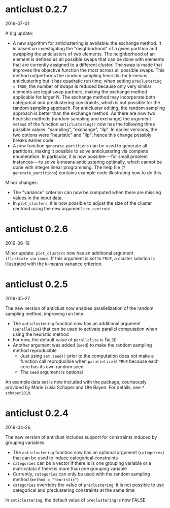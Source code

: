 
# anticlust 0.2.7

2019-07-01

A big update:

- A new algorithm for anticlustering is available: the exchange method.
  It is based on investigating the "neighborhood" of a given partition and
  swapping the anticlusters of two elements. The neighborhood of an 
  element is defined as all possible swaps that can be done with elements 
  that are currently assigned to a different cluster. The swap is made that 
  improves the objective function the most across all possible swaps.
  This method outperforms the random sampling heuristic for k-means 
  anticlustering but it has quadratic run time; when setting 
  `preclustering = TRUE`, the number of swaps is reduced because only
  very similar elements are legal swap partners, making the exchange
  method applicable for larger N. The exchange method may incorporate
  both categorical and preclustering constraints, which is not possible
  for the random sampling approach. For anticluster editing, 
  the random sampling approach is better than the exchange method.
  As there are now two heuristic methods (random sampling and exchange) 
  the argument `method` of the function `anticlustering()`
  now has the following three possible values: "sampling", "exchange", 
  "ilp". In earlier versions, the two options were "heuristic" and "ilp"; 
  hence this change possibly breaks earlier code.
- A new function `generate_partitions` can be used to generate all
  partitions, making it possible to solve anticlustering via complete
  enumeration. In particular, it is now possible---for small
  problem instances---to solve k-means anticlustering optimally, which
  cannot be done with integer linear programming.  The help file 
  (`?generate_partitions`) contains example code illustrating how to do 
  this.

Minor changes:

- The "variance" criterion can now be computed when there are missing 
  values in the input data.
- In `plot_clusters`, it is now possible to adjust the size of the 
  cluster centroid using the new argument `cex_centroid`
  

# anticlust 0.2.6

2019-06-19

Minor update: `plot_clusters` now has an additional argument 
`illustrate_variance`. If this argument is set to `TRUE`, a cluster
solution is illustrated with the k-means variance criterion.

# anticlust 0.2.5

2019-05-27

The new version of anticlust now enables parallelization of the random 
sampling method, improving run time.

- The `anticlustering` function now has an additional argument 
  (`parallelize`) that can be used to activate parallel computation 
  when using the heuristic method
- For now, the default value of `parallelize` is `FALSE`
- Another argument was added (`seed`) to make the random sampling method 
  reproducible
    + Just using `set.seed()` prior to the computation does not make 
    a function call reproducible when `parallelize` is `TRUE` 
    because each core has its own random seed
    + The `seed` argument is optional

An example data set is now included with the package, courteously 
provided by Marie Lusia Schaper and Ute Bayen. For details, see 
`?schaper2019`.

# anticlust 0.2.4

2019-04-26

The new version of anticlust includes support for constraints induced 
by grouping variables. 

- The `anticlustering` function now has an optional argument (`categories`)
  that can be used to induce categorical constraints
- `categories` can be a vector if there is is one grouping variable or 
  a matrix/data if there is more than one grouping variable
- Currently, `categories` can only be used with the random sampling 
  method (`method = "heuristic"`)
- `categories` overrides the value of `preclustering`; it is not 
  possible to use categorical and preclustering constraints at the same
  time

In `anticlustering`, the default value of `preclustering` is now FALSE.

